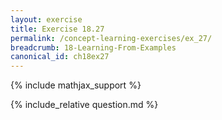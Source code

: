 ```yaml
---
layout: exercise
title: Exercise 18.27
permalink: /concept-learning-exercises/ex_27/
breadcrumb: 18-Learning-From-Examples
canonical_id: ch18ex27
---
```


{% include mathjax_support %}
<div id="hiddden">{% include_relative question.md %}</div>